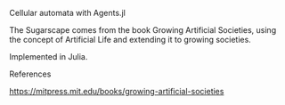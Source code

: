 Cellular automata with Agents.jl

The Sugarscape comes from the book Growing Artificial Societies, using the concept of Artificial Life and extending it to growing societies. 


Implemented in Julia.

References

https://mitpress.mit.edu/books/growing-artificial-societies
